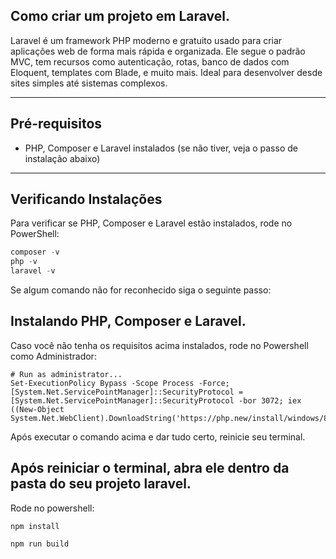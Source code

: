 ## Como criar um projeto em Laravel. 

Laravel é um framework PHP moderno e gratuito usado para criar aplicações web de forma mais rápida e organizada. 
Ele segue o padrão MVC, tem recursos como autenticação, rotas, banco de dados com Eloquent, templates com Blade, 
e muito mais. Ideal para desenvolver desde sites simples até sistemas complexos.

---

## Pré-requisitos
- PHP, Composer e Laravel instalados (se não tiver, veja o passo de instalação abaixo)

---

## Verificando Instalações

Para verificar se PHP, Composer e Laravel estão instalados, rode no PowerShell:

```powershell
composer -v
php -v
laravel -v
```

Se algum comando não for reconhecido siga o seguinte passo:

## Instalando PHP, Composer e Laravel. 
Caso você não tenha os requisitos acima instalados, rode no Powershell como Administrador:
```
# Run as administrator...
Set-ExecutionPolicy Bypass -Scope Process -Force; [System.Net.ServicePointManager]::SecurityProtocol = [System.Net.ServicePointManager]::SecurityProtocol -bor 3072; iex ((New-Object System.Net.WebClient).DownloadString('https://php.new/install/windows/8.4'))
```
Após executar o comando acima e dar tudo certo, reinicie seu terminal. 

## Após reiniciar o terminal, abra ele dentro da pasta do seu projeto laravel.
Rode no powershell: 

```
npm install
```
```
npm run build 
```

